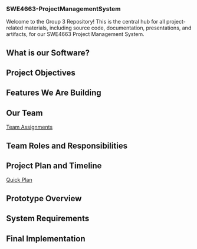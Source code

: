 ### SWE4663-ProjectManagementSystem

Welcome to the Group 3 Repository! This is the central hub for all project-related materials, including source code, documentation, presentations, and artifacts, for our SWE4663 Project Management System.

## What is our Software?


## Project Objectives


## Features We Are Building


## Our Team
[Team Assignments](https://github.com/shams-hasan/SWE4663-ProjectManagementSystem/blob/24300b7e6ecdd354d7fbd5280497044433cb4bfb/TEAM_ROLES.md)

## Team Roles and Responsibilities


## Project Plan and Timeline
[Quick Plan](https://github.com/shams-hasan/SWE4663-ProjectManagementSystem/tree/e83ca0a9d51b1926d2b4169e396977dffec52f27/Quick-Plan)

## Prototype Overview


## System Requirements


## Final Implementation


